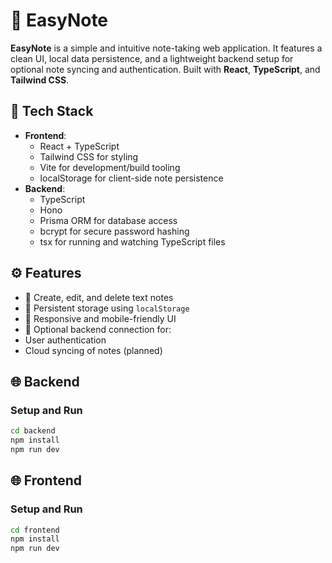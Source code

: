 # 📝 EasyNote

**EasyNote** is a simple and intuitive note-taking web application. It features a clean UI, local data persistence, and a lightweight backend setup for optional note syncing and authentication. Built with **React**, **TypeScript**, and **Tailwind CSS**.

## 🚀 Tech Stack

- **Frontend**:
  - React + TypeScript
  - Tailwind CSS for styling
  - Vite for development/build tooling
  - localStorage for client-side note persistence
- **Backend**:
  - TypeScript
  - Hono
  - Prisma ORM for database access
  - bcrypt for secure password hashing
  - tsx for running and watching TypeScript files

## ⚙️ Features

- 📄 Create, edit, and delete text notes
- 💾 Persistent storage using `localStorage`
- 📱 Responsive and mobile-friendly UI
- 🔐 Optional backend connection for:
- User authentication
- Cloud syncing of notes (planned)

## 🌐 Backend
### Setup and Run

```bash
cd backend
npm install
npm run dev
```

## 🌐 Frontend
### Setup and Run
```bash
cd frontend
npm install
npm run dev
```
